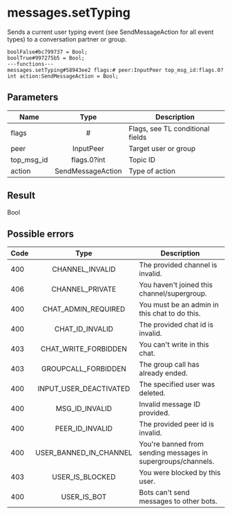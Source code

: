 # messages.setTyping
Sends a current user typing event (see SendMessageAction for all event types) to a conversation partner or group.

```
boolFalse#bc799737 = Bool;
boolTrue#997275b5 = Bool;
---functions---
messages.setTyping#58943ee2 flags:# peer:InputPeer top_msg_id:flags.0?int action:SendMessageAction = Bool;
```

## Parameters
| Name | Type | Description |
| ---- | :----: | ----------- |
| flags | # | Flags, see TL conditional fields |
| peer | InputPeer | Target user or group |
| top_msg_id | flags.0?int | Topic ID |
| action | SendMessageAction | Type of action |


## Result
Bool

## Possible errors
| Code | Type | Description |
| ---- | :----: | ----------- |
| 400 | CHANNEL_INVALID | The provided channel is invalid. |
| 406 | CHANNEL_PRIVATE | You haven't joined this channel/supergroup. |
| 400 | CHAT_ADMIN_REQUIRED | You must be an admin in this chat to do this. |
| 400 | CHAT_ID_INVALID | The provided chat id is invalid. |
| 403 | CHAT_WRITE_FORBIDDEN | You can't write in this chat. |
| 403 | GROUPCALL_FORBIDDEN | The group call has already ended. |
| 400 | INPUT_USER_DEACTIVATED | The specified user was deleted. |
| 400 | MSG_ID_INVALID | Invalid message ID provided. |
| 400 | PEER_ID_INVALID | The provided peer id is invalid. |
| 400 | USER_BANNED_IN_CHANNEL | You're banned from sending messages in supergroups/channels. |
| 403 | USER_IS_BLOCKED | You were blocked by this user. |
| 400 | USER_IS_BOT | Bots can't send messages to other bots. |

